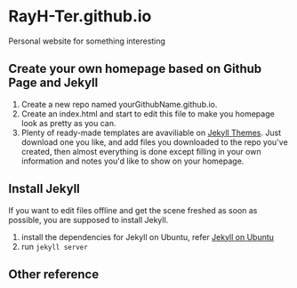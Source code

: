 # RayH-Ter.github.io

Personal website for something interesting

## Create your own homepage based on Github Page and Jekyll

1. Create a new repo named yourGithubName.github.io.
2. Create an index.html and start to edit this file to make you homepage look as pretty as you can.
3. Plenty of ready-made templates are avaviliable on [Jekyll Themes](http://jekyllthemes.org/). Just download one you like, and add files you downloaded to the repo you've created, then almost everything is done except filling in your own information and notes you'd like to show on your homepage.

## Install Jekyll

If you want to edit files offline and get the scene freshed as soon as possible, you are supposed to install Jekyll.

1. install the dependencies for Jekyll on Ubuntu, refer [Jekyll on Ubuntu](https://jekyllrb.com/docs/installation/ubuntu)
2. run `jekyll server`

## Other reference



